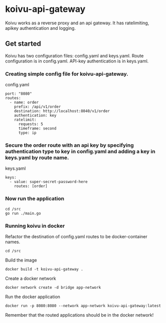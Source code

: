 # koivu-api-gateway

Koivu works as a reverse proxy and an api gateway. It has ratelimiting, apikey authentication and logging.

## Get started
Koivu has two configuration files: config.yaml and keys.yaml. Route configuration is in config.yaml. API-key authentication is in keys.yaml.

### Creating simple config file for koivu-api-gateway.

config.yaml
```
port: "8080"
routes:
  - name: order
    prefix: /api/v1/order
    destination: http://localhost:8040/v1/order
    authentication: key
    ratelimit:
      requests: 5
      timeframe: second
      type: ip
```

### Secure the order route with an api key by specifying authentication type to key in config.yaml and adding a key in keys.yaml by route name.

keys.yaml
```
keys:
  - value: super-secret-password-here
    routes: [order]
```

### Now run the application
```
cd /src
go run ./main.go
```

### Running koivu in docker
Refactor the destination of config.yaml routes to be docker-container names.
```
cd /src
```
Build the image
```
docker build -t koivu-api-gateway .
```
Create a docker network
```
docker network create -d bridge app-network
```
Run the docker application
```
docker run -p 8080:8080 --network app-network koivu-api-gateway:latest
```

Remember that the routed applications should be in the docker network!
